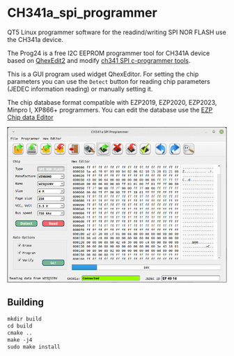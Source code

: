 # CH341a_spi_programmer
QT5 Linux programmer software for the readind/writing SPI NOR FLASH use the CH341a device.

The Prog24 is a free I2C EEPROM programmer tool for CH341A device based on [QhexEdit2](https://github.com/Simsys/qhexedit2) and
modify [ch341 SPI c-programmer tools](https://github.com/setarcos/ch341prog).

This is a GUI program used widget QhexEditor. For setting the chip parameters you can use the `Detect` button for reading chip parameters (JEDEC information reading) or manually setting it.

The chip database format compatible with EZP2019, EZP2020, EZP2023, Minpro I, XP866+ programmers. You can edit the database use the [EZP Chip data Editor](https://github.com/bigbigmdm/EZP2019-EZP2025_chip_data_editor)

![CH341A EEPROM programmer](img/ch341_spi_programmer.png)

## Building
```
mkdir build
cd build
cmake ..
make -j4
sudo make install
```

